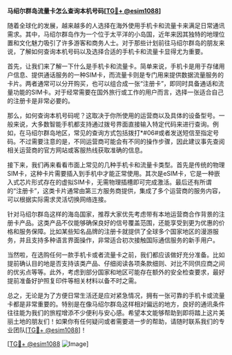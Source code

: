 **马绍尔群岛流量卡怎么查询本机号码[[TG💪+ @esim1088](https://t.me/s/esim1088)]**

随着全球化的发展，越来越多的人选择在海外使用手机卡和流量卡来满足日常通讯需求。其中，马绍尔群岛作为一个位于太平洋的小岛国，近年来因其独特的地理位置和文化魅力吸引了许多游客和商务人士。对于那些计划前往马绍尔群岛的朋友来说，了解如何查询本机号码以及选择合适的手机卡和流量卡显得尤为重要。

首先，让我们来了解一下什么是手机卡和流量卡。简单来说，手机卡是用于存储用户信息、提供通话服务的一种SIM卡，而流量卡则是专门用来提供数据流量服务的卡片。两者通常可以分开购买，也可以组合成一张“注册卡”，即同时具备通话和流量功能的SIM卡。对于经常需要在国外旅行或工作的用户而言，选择一张适合自己的注册卡是非常必要的。

那么，如何查询本机号码呢？这取决于你所使用的运营商以及具体的设备型号。一般来说，大多数智能手机都支持通过拨号界面直接输入特定代码来进行查询。例如，在马绍尔群岛地区，常见的查询方式包括拨打*#06#或者发送短信至指定号码。不过需要注意的是，不同运营商可能会有不同的操作步骤，因此建议事先查阅相关运营商的官方网站或客服热线获取准确的信息。

接下来，我们再来看看市面上常见的几种手机卡和流量卡类型。首先是传统的物理SIM卡，这种卡片需要插入到手机中才能正常使用。其次是eSIM卡，它是一种嵌入式芯片形式存在的虚拟SIM卡，无需物理插槽即可完成激活。最后还有所谓的“注册卡”，这类卡片通常由第三方服务商提供，集成了多个运营商的服务内容，可以根据实际需求灵活切换网络连接。

针对马绍尔群岛这样的海岛国家，推荐大家优先考虑带有本地运营商合作背景的注册卡产品。这类产品不仅能够确保良好的信号覆盖范围，还能享受到更为优惠的价格和服务保障。比如某些知名品牌的注册卡就提供了全球多个国家地区的漫游服务，并且支持多种语言界面操作，非常适合初次接触国际通信服务的新手用户。

当然啦，在选购任何一款手机卡或者流量卡之前，我们都应该做好充分准备。比如提前确认目的地是否支持该类产品、仔细阅读各项条款细则、对比不同供应商之间的优劣点等等。此外，考虑到部分国家和地区可能存在额外的安全检查要求，最好提前准备好护照复印件等相关材料以备不时之需。

总之，无论是为了方便日常生活还是应对紧急情况，拥有一张可靠的手机卡或流量卡都是非常重要的。特别是在像马绍尔群岛这样相对偏远的地方，良好的通讯条件往往能为我们的旅程增添不少便利与安心感。希望本文能够帮助到即将踏上这片美丽土地的朋友们！如果你有任何疑问或者需要进一步的帮助，请随时联系我们的专业团队[[TG💪+ @esim1088](https://t.me/s/esim1088)]！

[[TG💪+ @esim1088](https://t.me/s/esim1088) ![Image](https://i.postimg.cc/4NQfJmqS/Snipaste-2025-05-13-00-14-12.png)]